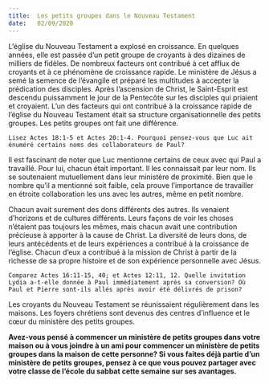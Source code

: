 ```yaml
---
title:  Les petits groupes dans le Nouveau Testament
date:   02/09/2020
---
```


L’église du Nouveau Testament a explosé en croissance. En quelques années, elle est passée d’un petit groupe de croyants à des dizaines de milliers de fidèles. De nombreux facteurs ont contribué à cet afflux de croyants et à ce phénomène de croissance rapide. Le ministère de Jésus a semé la semence de l’évangile et préparé les multitudes à accepter la prédication des disciples. Après l’ascension de Christ, le Saint-Esprit est descendu puissamment le jour de la Pentecôte sur les disciples qui priaient et croyaient. L’un des facteurs qui ont contribué à la croissance rapide de l’église du Nouveau Testament était sa structure organisationnelle des petits groupes. Les petits groupes ont fait une différence.

`Lisez Actes 18:1-5 et Actes 20:1-4. Pourquoi pensez-vous que Luc ait énuméré certains noms des collaborateurs de Paul?`

Il est fascinant de noter que Luc mentionne certains de ceux avec qui Paul a travaillé. Pour lui, chacun était important. Il les connaissait par leur nom. Ils se soutenaient mutuellement dans leur ministère de proximité. Bien que le nombre qu’il a mentionné soit faible, cela prouve l’importance de travailler en étroite collaboration les uns avec les autres, même en petit nombre.

Chacun avait surement des dons différents des autres. Ils venaient d’horizons et de cultures différents. Leurs façons de voir les choses n’étaient pas toujours les mêmes, mais chacun avait une contribution précieuse à apporter à la cause de Christ. La diversité de leurs dons, de leurs antécédents et de leurs expériences a contribué à la croissance de l’église. Chacun d’eux a contribué à la mission de Christ à partir de la richesse de sa propre histoire et de son expérience personnelle avec Jésus.

`Comparez Actes 16:11-15, 40; et Actes 12:11, 12. Quelle invitation Lydia a-t-elle donnée à Paul immédiatement après sa conversion? Où Paul et Pierre sont-ils allés après avoir été délivrés de prison?`

Les croyants du Nouveau Testament se réunissaient régulièrement dans les maisons. Les foyers chrétiens sont devenus des centres d’influence et le cœur du ministère des petits groupes.

**Avez-vous pensé à commencer un ministère de petits groupes dans votre maison ou à vous joindre à un ami pour commencer un ministère de petits groupes dans la maison de cette personne? Si vous faites déjà partie d’un ministère de petits groupes, pensez à ce que vous pouvez partager avec votre classe de l’école du sabbat cette semaine sur ses avantages.**
